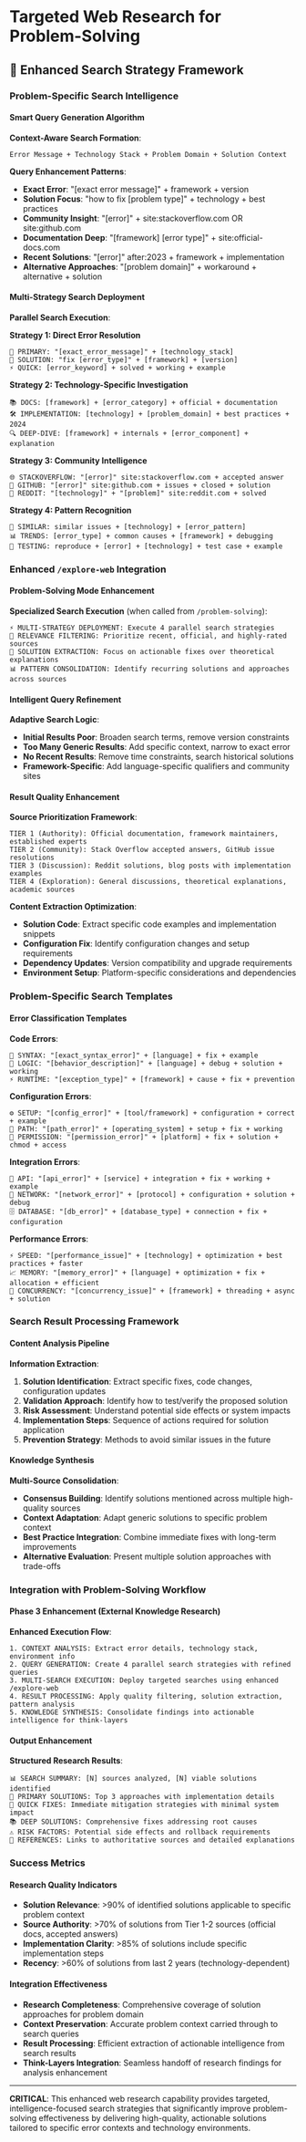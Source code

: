 # Targeted Web Research for Problem-Solving

## 🎯 Enhanced Search Strategy Framework

### Problem-Specific Search Intelligence

#### Smart Query Generation Algorithm
**Context-Aware Search Formation**:
```
Error Message + Technology Stack + Problem Domain + Solution Context
```

**Query Enhancement Patterns**:
- **Exact Error**: "[exact error message]" + framework + version
- **Solution Focus**: "how to fix [problem type]" + technology + best practices  
- **Community Insight**: "[error]" + site:stackoverflow.com OR site:github.com
- **Documentation Deep**: "[framework] [error type]" + site:official-docs.com
- **Recent Solutions**: "[error]" after:2023 + framework + implementation
- **Alternative Approaches**: "[problem domain]" + workaround + alternative + solution

#### Multi-Strategy Search Deployment
**Parallel Search Execution**:

**Strategy 1: Direct Error Resolution**
```
🎯 PRIMARY: "[exact_error_message]" + [technology_stack]
🔧 SOLUTION: "fix [error_type]" + [framework] + [version]  
⚡ QUICK: [error_keyword] + solved + working + example
```

**Strategy 2: Technology-Specific Investigation**  
```
📚 DOCS: [framework] + [error_category] + official + documentation
🛠️ IMPLEMENTATION: [technology] + [problem_domain] + best practices + 2024
🔍 DEEP-DIVE: [framework] + internals + [error_component] + explanation
```

**Strategy 3: Community Intelligence**
```
🌐 STACKOVERFLOW: "[error]" site:stackoverflow.com + accepted answer
💬 GITHUB: "[error]" site:github.com + issues + closed + solution  
📖 REDDIT: "[technology]" + "[problem]" site:reddit.com + solved
```

**Strategy 4: Pattern Recognition**
```
🔄 SIMILAR: similar issues + [technology] + [error_pattern]
📊 TRENDS: [error_type] + common causes + [framework] + debugging
🧪 TESTING: reproduce + [error] + [technology] + test case + example
```

### Enhanced `/explore-web` Integration

#### Problem-Solving Mode Enhancement
**Specialized Search Execution** (when called from `/problem-solving`):

```
⚡ MULTI-STRATEGY DEPLOYMENT: Execute 4 parallel search strategies
🎯 RELEVANCE FILTERING: Prioritize recent, official, and highly-rated sources
🔧 SOLUTION EXTRACTION: Focus on actionable fixes over theoretical explanations  
📊 PATTERN CONSOLIDATION: Identify recurring solutions and approaches across sources
```

#### Intelligent Query Refinement
**Adaptive Search Logic**:
- **Initial Results Poor**: Broaden search terms, remove version constraints
- **Too Many Generic Results**: Add specific context, narrow to exact error
- **No Recent Results**: Remove time constraints, search historical solutions
- **Framework-Specific**: Add language-specific qualifiers and community sites

#### Result Quality Enhancement
**Source Prioritization Framework**:
```
TIER 1 (Authority): Official documentation, framework maintainers, established experts
TIER 2 (Community): Stack Overflow accepted answers, GitHub issue resolutions  
TIER 3 (Discussion): Reddit solutions, blog posts with implementation examples
TIER 4 (Exploration): General discussions, theoretical explanations, academic sources
```

**Content Extraction Optimization**:
- **Solution Code**: Extract specific code examples and implementation snippets
- **Configuration Fix**: Identify configuration changes and setup requirements
- **Dependency Updates**: Version compatibility and upgrade requirements
- **Environment Setup**: Platform-specific considerations and dependencies

### Problem-Specific Search Templates

#### Error Classification Templates

**Code Errors**:
```
🐛 SYNTAX: "[exact_syntax_error]" + [language] + fix + example
🔧 LOGIC: "[behavior_description]" + [language] + debug + solution + working
⚡ RUNTIME: "[exception_type]" + [framework] + cause + fix + prevention
```

**Configuration Errors**:
```
⚙️ SETUP: "[config_error]" + [tool/framework] + configuration + correct + example  
📁 PATH: "[path_error]" + [operating_system] + setup + fix + working
🔐 PERMISSION: "[permission_error]" + [platform] + fix + solution + chmod + access
```

**Integration Errors**:
```
🔗 API: "[api_error]" + [service] + integration + fix + working + example
📡 NETWORK: "[network_error]" + [protocol] + configuration + solution + debug
🗄️ DATABASE: "[db_error]" + [database_type] + connection + fix + configuration
```

**Performance Errors**:
```
⚡ SPEED: "[performance_issue]" + [technology] + optimization + best practices + faster
📈 MEMORY: "[memory_error]" + [language] + optimization + fix + allocation + efficient  
🔄 CONCURRENCY: "[concurrency_issue]" + [framework] + threading + async + solution
```

### Search Result Processing Framework

#### Content Analysis Pipeline
**Information Extraction**:
1. **Solution Identification**: Extract specific fixes, code changes, configuration updates
2. **Validation Approach**: Identify how to test/verify the proposed solution
3. **Risk Assessment**: Understand potential side effects or system impacts  
4. **Implementation Steps**: Sequence of actions required for solution application
5. **Prevention Strategy**: Methods to avoid similar issues in the future

#### Knowledge Synthesis
**Multi-Source Consolidation**:
- **Consensus Building**: Identify solutions mentioned across multiple high-quality sources
- **Context Adaptation**: Adapt generic solutions to specific problem context
- **Best Practice Integration**: Combine immediate fixes with long-term improvements
- **Alternative Evaluation**: Present multiple solution approaches with trade-offs

### Integration with Problem-Solving Workflow

#### Phase 3 Enhancement (External Knowledge Research)
**Enhanced Execution Flow**:
```
1. CONTEXT ANALYSIS: Extract error details, technology stack, environment info
2. QUERY GENERATION: Create 4 parallel search strategies with refined queries  
3. MULTI-SEARCH EXECUTION: Deploy targeted searches using enhanced /explore-web
4. RESULT PROCESSING: Apply quality filtering, solution extraction, pattern analysis
5. KNOWLEDGE SYNTHESIS: Consolidate findings into actionable intelligence for think-layers
```

#### Output Enhancement
**Structured Research Results**:
```
📊 SEARCH SUMMARY: [N] sources analyzed, [N] viable solutions identified  
🎯 PRIMARY SOLUTIONS: Top 3 approaches with implementation details
🔧 QUICK FIXES: Immediate mitigation strategies with minimal system impact
📚 DEEP SOLUTIONS: Comprehensive fixes addressing root causes
⚠️ RISK FACTORS: Potential side effects and rollback requirements
🔗 REFERENCES: Links to authoritative sources and detailed explanations
```

### Success Metrics

#### Research Quality Indicators
- **Solution Relevance**: >90% of identified solutions applicable to specific problem context
- **Source Authority**: >70% of solutions from Tier 1-2 sources (official docs, accepted answers)
- **Implementation Clarity**: >85% of solutions include specific implementation steps
- **Recency**: >60% of solutions from last 2 years (technology-dependent)

#### Integration Effectiveness
- **Research Completeness**: Comprehensive coverage of solution approaches for problem domain
- **Context Preservation**: Accurate problem context carried through to search queries
- **Result Processing**: Efficient extraction of actionable intelligence from search results
- **Think-Layers Integration**: Seamless handoff of research findings for analysis enhancement

---

**CRITICAL**: This enhanced web research capability provides targeted, intelligence-focused search strategies that significantly improve problem-solving effectiveness by delivering high-quality, actionable solutions tailored to specific error contexts and technology environments.